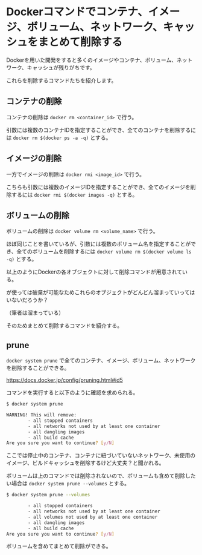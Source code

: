 # Dockerコマンドでコンテナ、イメージ、ボリューム、ネットワーク、キャッシュをまとめて削除する

Dockerを用いた開発をすると多くのイメージやコンテナ、ボリューム、ネットワーク、キャッシュが残りがちです。

これらを削除するコマンドたちを紹介します。

## コンテナの削除

コンテナの削除は `docker rm <container_id>` で行う。

引数には複数のコンテナIDを指定することができ、全てのコンテナを削除するには `docker rm $(docker ps -a -q)` とする。

## イメージの削除

一方でイメージの削除は `docker rmi <image_id>` で行う。

こちらも引数には複数のイメージIDを指定することができ、全てのイメージを削除するには `docker rmi $(docker images -q)` とする。

## ボリュームの削除

ボリュームの削除は `docker volume rm <volume_name>` で行う。

ほぼ同じことを書いているが、引数には複数のボリューム名を指定することができ、全てのボリュームを削除するには `docker volume rm $(docker volume ls -q)` とする。

以上のようにDockerの各オブジェクトに対して削除コマンドが用意されている。

が使っては破棄が可能なためこれらのオブジェクトがどんどん溜まっていってはいないだろうか？

（筆者は溜まっている）

そのためまとめて削除するコマンドを紹介する。

## prune

`docker system prune` で全てのコンテナ、イメージ、ボリューム、ネットワークを削除することができる。

https://docs.docker.jp/config/pruning.html#id5

コマンドを実行すると以下のように確認を求められる。

```sh
$ docker system prune

WARNING! This will remove:
        - all stopped containers
        - all networks not used by at least one container
        - all dangling images
        - all build cache
Are you sure you want to continue? [y/N]
```

ここでは停止中のコンテナ、コンテナに紐づいていないネットワーク、未使用のイメージ、ビルドキャッシュを削除するけど大丈夫？と聞かれる。

ボリュームは上のコマンドでは削除されないので、ボリュームも含めて削除したい場合は `docker system prune --volumes` とする。

```sh
$ docker system prune --volumes

        - all stopped containers
        - all networks not used by at least one container
        - all volumes not used by at least one container
        - all dangling images
        - all build cache
Are you sure you want to continue? [y/N]
```

ボリュームを含めてまとめて削除ができる。
